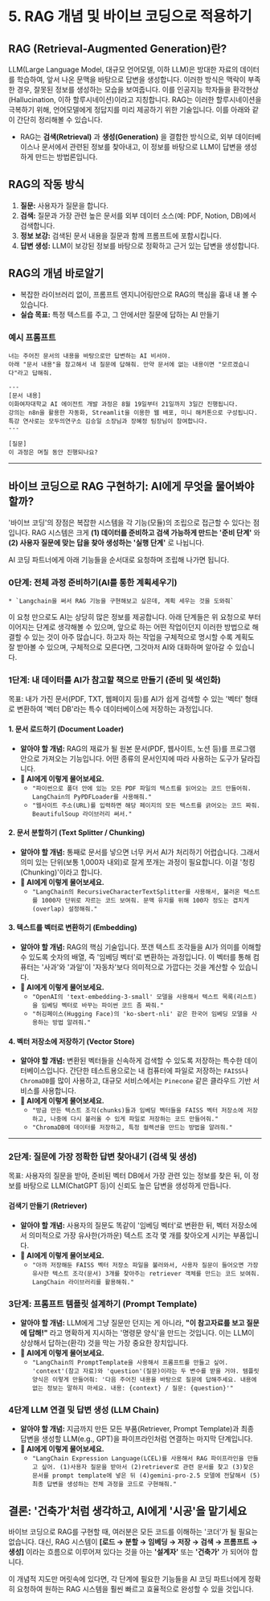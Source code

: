 
# 5. RAG 개념 및 바이브 코딩으로 적용하기

## RAG (Retrieval-Augmented Generation)란?
LLM(Large Language Model, 대규모 언어모델, 이하 LLM)은 방대한 자료의 데이터를 학습하여, 앞서 나온 문맥을 바탕으로 답변을 생성합니다. 이러한 방식은 맥락이 부족한 경우, 잘못된 정보를 생성하는 모습을 보여줍니다. 이를 인공지능 학자들을 환각현상(Hallucination, 이하 할루시네이션)이라고 지칭합니다. RAG는 이러한 할루시네이션을 극복하기 위해, 언어모델에게 정답지를 미리 제공하기 위한 기술입니다. 이를 아래와 같이 간단히 정리해볼 수 있습니다.
- RAG는 **검색(Retrieval)** 과 **생성(Generation)** 을 결합한 방식으로, 외부 데이터베이스나 문서에서 관련된 정보를 찾아내고, 이 정보를 바탕으로 LLM이 답변을 생성하게 만드는 방법론입니다.

## RAG의 작동 방식
1. **질문:** 사용자가 질문을 합니다.
2. **검색:** 질문과 가장 관련 높은 문서를 외부 데이터 소스(예: PDF, Notion, DB)에서 검색합니다.
3. **정보 보강:** 검색된 문서 내용을 질문과 함께 프롬프트에 포함시킵니다.
4. **답변 생성:** LLM이 보강된 정보를 바탕으로 정확하고 근거 있는 답변을 생성합니다.

## RAG의 개념 바로알기
- 복잡한 라이브러리 없이, 프롬프트 엔지니어링만으로 RAG의 핵심을 흉내 내 볼 수 있습니다.
- **실습 목표:** 특정 텍스트를 주고, 그 안에서만 질문에 답하는 AI 만들기

### 예시 프롬프트
```
너는 주어진 문서의 내용을 바탕으로만 답변하는 AI 비서야.
아래 "문서 내용"을 참고해서 내 질문에 답해줘. 만약 문서에 없는 내용이면 "모르겠습니다"라고 답해줘.

---
[문서 내용]
이화여자대학교 AI 에이전트 개발 과정은 8월 19일부터 21일까지 3일간 진행됩니다.
강의는 n8n을 활용한 자동화, Streamlit을 이용한 웹 배포, 미니 해커톤으로 구성됩니다.
특강 연사로는 모두의연구소 김승일 소장님과 장혜정 팀장님이 참여합니다.
---

[질문]
이 과정은 며칠 동안 진행되나요?
```

---

## **바이브 코딩으로 RAG 구현하기: AI에게 무엇을 물어봐야 할까?**

'바이브 코딩'의 장점은 복잡한 시스템을 각 기능(모듈)의 조립으로 접근할 수 있다는 점입니다. RAG 시스템은 크게 **(1) 데이터를 준비하고 검색 가능하게 만드는 '준비 단계'** 와 **(2) 사용자 질문에 맞는 답을 찾아 생성하는 '실행 단계'** 로 나뉩니다.

AI 코딩 파트너에게 아래 기능들을 순서대로 요청하며 조립해 나가면 됩니다.
### **0단계: 전체 과정 준비하기(AI를 통한 계획세우기)**   
    * `Langchain을 써서 RAG 기능을 구현해보고 싶은데, 계획 세우는 것을 도와줘`    
이 요청 만으로도 AI는 상당히 많은 정보를 제공합니다. 아래 단계들은 위 요청으로 부터 이어지는 단계로 생각해볼 수 있으며, 앞으로 하는 어떤 작업이던지 이러한 방법으로 해결할 수 있는 것이 아주 많습니다. 하고자 하는 작업을 구체적으로 명시할 수록 계획도 잘 받아볼 수 있으며, 구체적으로 모른다면, 그것마저 AI와 대화하며 알아갈 수 있습니다.


### **1단계: 내 데이터를 AI가 참고할 책으로 만들기 (준비 및 색인화)**

목표: 내가 가진 문서(PDF, TXT, 웹페이지 등)를 AI가 쉽게 검색할 수 있는 '벡터' 형태로 변환하여 '벡터 DB'라는 특수 데이터베이스에 저장하는 과정입니다.

#### **1. 문서 로드하기 (Document Loader)**

* **알아야 할 개념:** RAG의 재료가 될 원본 문서(PDF, 웹사이트, 노션 등)를 프로그램 안으로 가져오는 기능입니다. 어떤 종류의 문서인지에 따라 사용하는 도구가 달라집니다.
* **🤖 AI에게 이렇게 물어보세요.**
    * `"파이썬으로 폴더 안에 있는 모든 PDF 파일의 텍스트를 읽어오는 코드 만들어줘. LangChain의 PyPDFLoader를 사용해줘."`
    * `"웹사이트 주소(URL)를 입력하면 해당 페이지의 모든 텍스트를 긁어오는 코드 짜줘. BeautifulSoup 라이브러리 써서."`

#### **2. 문서 분할하기 (Text Splitter / Chunking)**

* **알아야 할 개념:** 통째로 문서를 넣으면 너무 커서 AI가 처리하기 어렵습니다. 그래서 의미 있는 단위(보통 1,000자 내외)로 잘게 쪼개는 과정이 필요합니다. 이걸 '청킹(Chunking)'이라고 합니다.
* **🤖 AI에게 이렇게 물어보세요.**
    * `"LangChain의 RecursiveCharacterTextSplitter를 사용해서, 불러온 텍스트를 1000자 단위로 자르는 코드 보여줘. 문맥 유지를 위해 100자 정도는 겹치게(overlap) 설정해줘."`

#### **3. 텍스트를 벡터로 변환하기 (Embedding)**

* **알아야 할 개념:** RAG의 핵심 기술입니다. 쪼갠 텍스트 조각들을 AI가 의미를 이해할 수 있도록 숫자의 배열, 즉 '임베딩 벡터'로 변환하는 과정입니다. 이 벡터를 통해 컴퓨터는 '사과'와 '과일'이 '자동차'보다 의미적으로 가깝다는 것을 계산할 수 있습니다.
* **🤖 AI에게 이렇게 물어보세요.**
    * `"OpenAI의 'text-embedding-3-small' 모델을 사용해서 텍스트 목록(리스트)을 임베딩 벡터로 바꾸는 파이썬 코드 좀 짜줘."`
    * `"허깅페이스(Hugging Face)의 'ko-sbert-nli' 같은 한국어 임베딩 모델을 사용하는 방법 알려줘."`

#### **4. 벡터 저장소에 저장하기 (Vector Store)**

* **알아야 할 개념:** 변환된 벡터들을 신속하게 검색할 수 있도록 저장하는 특수한 데이터베이스입니다. 간단한 테스트용으로는 내 컴퓨터에 파일로 저장하는 `FAISS`나 `ChromaDB`를 많이 사용하고, 대규모 서비스에서는 `Pinecone` 같은 클라우드 기반 서비스를 사용합니다.
* **🤖 AI에게 이렇게 물어보세요.**
    * `"방금 만든 텍스트 조각(chunks)들과 임베딩 벡터들을 FAISS 벡터 저장소에 저장하고, 나중에 다시 불러올 수 있게 파일로 저장하는 코드 만들어줘."`
    * `"ChromaDB에 데이터를 저장하고, 특정 컬렉션을 만드는 방법을 알려줘."`

---

### **2단계: 질문에 가장 정확한 답변 찾아내기 (검색 및 생성)**

목표: 사용자의 질문을 받아, 준비된 벡터 DB에서 가장 관련 있는 정보를 찾은 뒤, 이 정보를 바탕으로 LLM(ChatGPT 등)이 신뢰도 높은 답변을 생성하게 만듭니다.

#### **검색기 만들기 (Retriever)**

* **알아야 할 개념:** 사용자의 질문도 똑같이 '임베딩 벡터'로 변환한 뒤, 벡터 저장소에서 의미적으로 가장 유사한(가까운) 텍스트 조각 몇 개를 찾아오게 시키는 부품입니다.
* **🤖 AI에게 이렇게 물어보세요.**
    * `"아까 저장해둔 FAISS 벡터 저장소 파일을 불러와서, 사용자 질문이 들어오면 가장 유사한 텍스트 조각(문서) 3개를 찾아주는 retriever 객체를 만드는 코드 보여줘. LangChain 라이브러리를 활용해줘."`

### **3단계: 프롬프트 템플릿 설계하기 (Prompt Template)**

* **알아야 할 개념:** LLM에게 그냥 질문만 던지는 게 아니라, **"이 참고자료를 보고 질문에 답해!"** 라고 명확하게 지시하는 '명령문 양식'을 만드는 것입니다. 이는 LLM이 상상해서 답하는(환각) 것을 막는 가장 중요한 장치입니다.
* **🤖 AI에게 이렇게 물어보세요.**
    * `"LangChain의 PromptTemplate을 사용해서 프롬프트를 만들고 싶어. 'context'(참고 자료)와 'question'(질문)이라는 두 변수를 받을 거야. 템플릿 양식은 이렇게 만들어줘: '다음 주어진 내용을 바탕으로 질문에 답해주세요. 내용에 없는 정보는 말하지 마세요. 내용: {context} / 질문: {question}'"`

### **4단계 LLM 연결 및 답변 생성 (LLM Chain)**

* **알아야 할 개념:** 지금까지 만든 모든 부품(Retriever, Prompt Template)과 최종 답변을 생성할 LLM(e.g., GPT)을 파이프라인처럼 연결하는 마지막 단계입니다.
* **🤖 AI에게 이렇게 물어보세요.**
    * `"LangChain Expression Language(LCEL)를 사용해서 RAG 파이프라인을 만들고 싶어. (1)사용자 질문을 받아서 (2)retriever로 관련 문서를 찾고 (3)찾은 문서를 prompt template에 넣은 뒤 (4)gemini-pro-2.5 모델에 전달해서 (5)최종 답변을 생성하는 전체 과정을 코드로 구현해줘."`

## **결론: '건축가'처럼 생각하고, AI에게 '시공'을 맡기세요**

바이브 코딩으로 RAG를 구현할 때, 여러분은 모든 코드를 이해하는 '코더'가 될 필요는 없습니다. 대신, RAG 시스템이 **[로드 → 분할 → 임베딩 → 저장 → 검색 → 프롬프트 → 생성]** 이라는 흐름으로 이루어져 있다는 것을 아는 **'설계자'** 또는 **'건축가'** 가 되어야 합니다.

이 개념적 지도만 머릿속에 있다면, 각 단계에 필요한 기능들을 AI 코딩 파트너에게 정확히 요청하여 원하는 RAG 시스템을 훨씬 빠르고 효율적으로 완성할 수 있을 것입니다.